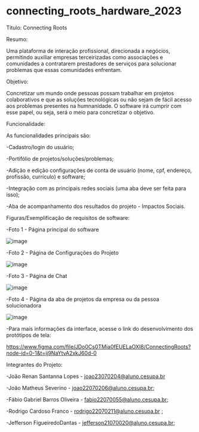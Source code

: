 # connecting_roots_hardware_2023

Título: Connecting Roots

Resumo:

  Uma plataforma de interação profissional, direcionada a negócios, permitindo auxiliar empresas terceirizadas como associações e comunidades a contratarem prestadores de serviços para solucionar problemas que essas comunidades enfrentam.

Objetivo:

  Concretizar um mundo onde pessoas possam trabalhar em projetos colaborativos e que as soluções tecnológicas ou não sejam de fácil acesso aos problemas presentes na humnanidade. O software irá cumprir com esse papel, ou seja, será o meio para concretizar o objetivo.
 
 
 Funcionalidade: 
 
 As funcionalidades principais são:
 
 -Cadastro/login do usuário;
 
 -Portifólio de projetos/soluções/problemas;
 
 -Adição e edição configurações de conta de usuário (nome, cpf, endereço, profissão, currículo) e software;

-Integração com as principais redes sociais (uma aba deve ser feita para isso);
 
 -Aba de acompanhamento dos resultados do projeto - Impactos Sociais.
 


Figuras/Exemplificação de requisitos de software:

-Foto 1 - Página principal do software

![image](https://user-images.githubusercontent.com/102002118/233219133-c676a0b5-8612-49dc-a300-754db43f799d.png)

-Foto 2 - Página de Configurações do Projeto

![image](https://user-images.githubusercontent.com/102002118/233219224-31e90011-b78a-416d-9115-1b48e5feaf81.png)


-Foto 3 - Página de Chat 

![image](https://user-images.githubusercontent.com/102002118/233219259-1a8ad43c-4e9a-4898-a2ba-1e74612ae54e.png)

-Foto 4 - Página da aba de projetos da empresa ou da pessoa solucionadora

![image](https://user-images.githubusercontent.com/102002118/233219424-c224fd6d-aed8-4e07-810c-f597253f6bf6.png)

-Para mais informações da interface, acesse o link do desenvolvimento dos protótipos de tela:

https://www.figma.com/file/JDo0Cs0TMia0fEUELaOXI8/ConnectingRoots?node-id=0-1&t=ij9NaYtvA2xkJ60d-0

Integrantes do Projeto:

-João Renan Santanna Lopes - joao23070204@aluno.cesupa.br
  
-João Matheus Severino - joao22070206@aluno.cesupa.br;
 
-Fábio Gabriel Barros Oliveira - fabio22070055@aluno.cesupa.br;
 
 -Rodrigo Cardoso Franco - rodrigo22070211@aluno.cesupa.br ;
  
 -Jefferson  FigueiredoDantas - jefferson21070020@aluno.cesupa.br;
  
